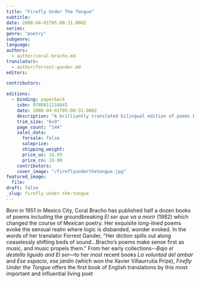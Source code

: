 ```yaml
---
title: "Firefly Under The Tongue"
subtitle:
date: 2008-04-01T05:00:31.000Z
series:
genre: "poetry"
subgenre:
language:
authors:
  - author/coral-bracho.md
translators:
  - author/forrest-gander.md
editors:

contributors:

editions:
  - binding: paperback
    isbn: 9780811216845
    date: 2008-04-01T05:00:31.000Z
    description: "A brilliantly translated bilingual edition of poems by one of Mexico's foremost poets. "
    trim_size: "6x9"
    page_count: "144"
    sales_data:
      forsale: false
      saleprice:
      shipping_weight:
      price_us: 16.95
      price_cn: 19.00
    contributors:
    cover_image: "/fireflyunderthetongue.jpg"
featured_image:
  file:
draft: false
_slug: firefly-under-the-tongue
---
```


Born in 1951 in Mexico City, Coral Bracho has published half a dozen books of poems including the groundbreaking _El ser que va a morir_ (1982) which changed the course of Mexican poetry. Her exquisite long-lined poems evoke the sensual realm where logic is disbanded, wonder evoked. In the words of her translator Forrest Gander, "Her diction spills out along ceaselessly shifting beds of sound...Bracho’s poems make sense first as music, and music propels them." From her early collections--_Bajo el destello liguido and El ser_—to her most recent books _La voluntad del ambar_ and _Ese espacio_, _ese jardin_ (which won the Xavier Villaurrutia Prize), _Firefly Under the Tongue_ offers the first book of English translations by this most important and influential living poet

